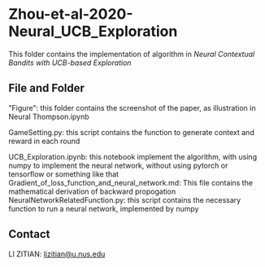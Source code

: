 # Zhou-et-al-2020-Neural_UCB_Exploration
This folder contains the implementation of algorithm in *Neural Contextual Bandits with UCB-based Exploration* 

## File and Folder

"Figure": this folder contains the screenshot of the paper, as illustration in Neural Thompson.ipynb

GameSetting.py: this script contains the function to generate context and reward in each round

UCB_Exploration.ipynb: this notebook implement the algorithm, with using numpy to implement the neural network, without using pytorch or tensorflow or something like that
Gradient_of_loss_function_and_neural_network.md: This file contains the mathematical derivation of backward propogation
NeuralNetworkRelatedFunction.py: this script contains the necessary function to run a neural network, implemented by numpy

## Contact

LI ZITIAN: lizitian@u.nus.edu
